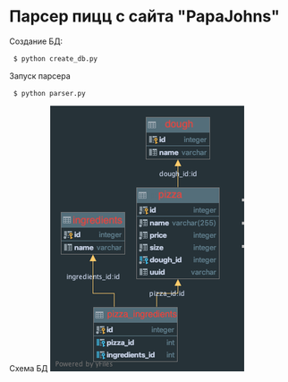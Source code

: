 # Парсер пицц с сайта "PapaJohns"

Создание БД:

```sh
 $ python create_db.py
 ```

Запуск парсера
```sh
 $ python parser.py
 ```

Схема БД
![схема](https://github.com/inood/league_pizza_parser/blob/master/images/schema.png?raw=true)
